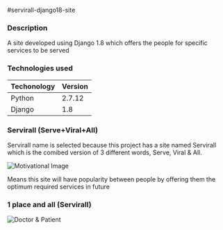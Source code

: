 #servirall-django18-site
### Description
A site developed using Django 1.8 which offers the people for specific services to be served

### Technologies used
Techonology	| Version
----------- | -------
Python | 2.7.12
Django | 1.8

### Servirall (Serve+Viral+All)
Servirall name is selected because this project has a site named Servirall which is the comibed version of 3 different words, Serve, Viral & All. 

![Motivational Image](http://travelforall.es/wp-content/uploads/2016/02/ab0444fc-9900-4964-b04e-c4e569883fb5.jpg)

Means this site will have popularity between people by offering them the optimum required services in future

### 1 place and all (Servirall)
![Doctor & Patient](http://pad1.whstatic.com/images/thumb/c/cb/Help-Students-with-Traumatic-Brain-Injuries-Step-11.jpg/aid4876224-728px-Help-Students-with-Traumatic-Brain-Injuries-Step-11.jpg)